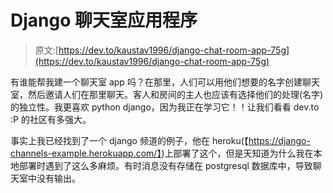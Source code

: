 # Django 聊天室应用程序

> 原文:[https://dev.to/kaustav1996/django-chat-room-app-75g](https://dev.to/kaustav1996/django-chat-room-app-75g)

有谁能帮我建一个聊天室 app 吗？在那里，人们可以用他们想要的名字创建聊天室，然后邀请人们在那里聊天。客人和房间的主人也应该有选择他们的处理(名字)的独立性。我更喜欢 python django，因为我正在学习它！！让我们看看 dev.to :P 的社区有多强大。

事实上我已经找到了一个 django 频道的例子，他在 heroku(【https://django-channels-example.herokuapp.com/】)上部署了这个，但是天知道为什么我在本地部署时遇到了这么多麻烦。有时消息没有存储在 postgresql 数据库中，导致聊天室中没有输出。